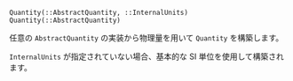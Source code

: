 ```
Quantity(::AbstractQuantity, ::InternalUnits)
Quantity(::AbstractQuantity)
```

任意の `AbstractQuantity` の実装から物理量を用いて `Quantity` を構築します。

`InternalUnits` が指定されていない場合、基本的な SI 単位を使用して構築されます。
